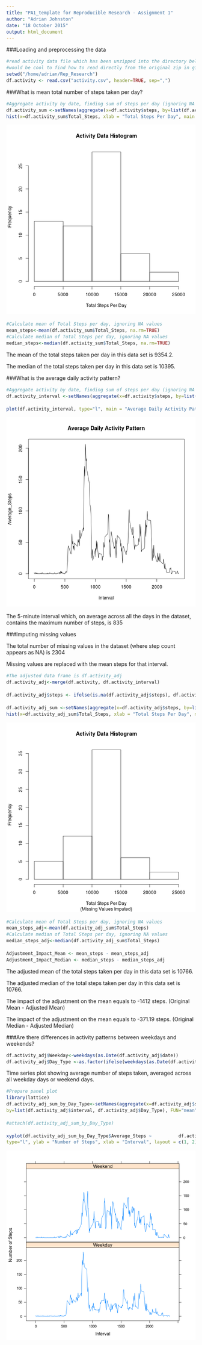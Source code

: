 ```yaml
---
title: "PA1_template for Reproducible Research - Assignment 1"
author: "Adrian Johnston"
date: "18 October 2015"
output: html_document
---
```

###Loading and preprocessing the data

```r
#read activity data file which has been unzipped into the directory below
#would be cool to find how to read directly from the original zip in github
setwd("/home/adrian/Rep_Research")
df.activity <- read.csv("activity.csv", header=TRUE, sep=",")
```

###What is mean total number of steps taken per day?

```r
#Aggregate activity by date, finding sum of steps per day (ignoring NA as instructed)
df.activity_sum <-setNames(aggregate(x=df.activity$steps, by=list(df.activity$date), FUN="sum", na.rm=TRUE), c("Date", "Total_Steps"))
hist(x=df.activity_sum$Total_Steps, xlab = "Total Steps Per Day", main = "Activity Data Histogram")
```

![plot of chunk unnamed-chunk-2](figure/unnamed-chunk-2-1.png) 


```r
#Calculate mean of Total Steps per day, ignoring NA values
mean_steps<-mean(df.activity_sum$Total_Steps, na.rm=TRUE)
#Calculate median of Total Steps per day, ignoring NA values
median_steps<-median(df.activity_sum$Total_Steps, na.rm=TRUE)
```

The mean of the total steps taken per day in this data set is 9354.2.

The median of the total steps taken per day in this data set is 10395.

###What is the average daily activity pattern?

```r
#Aggregate activity by date, finding sum of steps per day (ignoring NA as instructed)
df.activity_interval <-setNames(aggregate(x=df.activity$steps, by=list(df.activity$interval), FUN="mean", na.rm=TRUE), c("interval", "Average_Steps"))

plot(df.activity_interval, type="l", main = "Average Daily Activity Pattern")
```

![plot of chunk unnamed-chunk-4](figure/unnamed-chunk-4-1.png) 

The 5-minute interval which, on average across all the days in the dataset, contains the maximum number of steps, is 835

###Imputing missing values

The total number of missing values in the dataset (where step count appears as NA) is 
2304

Missing values are replaced with the mean steps for that interval.


```r
#The adjusted data frame is df.activity_adj
df.activity_adj<-merge(df.activity, df.activity_interval)

df.activity_adj$steps <- ifelse(is.na(df.activity_adj$steps), df.activity_adj$Average_Steps,                              df.activity_adj$steps) 

df.activity_adj_sum <-setNames(aggregate(x=df.activity_adj$steps, by=list(df.activity_adj$date), FUN="sum"), c("Date", "Total_Steps"))
hist(x=df.activity_adj_sum$Total_Steps, xlab = "Total Steps Per Day", main = "Activity Data Histogram", sub="(Missing Values Imputed)")
```

![plot of chunk unnamed-chunk-5](figure/unnamed-chunk-5-1.png) 



```r
#Calculate mean of Total Steps per day, ignoring NA values
mean_steps_adj<-mean(df.activity_adj_sum$Total_Steps)
#Calculate median of Total Steps per day, ignoring NA values
median_steps_adj<-median(df.activity_adj_sum$Total_Steps)

Adjustment_Impact_Mean <- mean_steps - mean_steps_adj
Adjustment_Impact_Median <- median_steps - median_steps_adj
```

The adjusted mean of the total steps taken per day in this data set is 10766.

The adjusted median of the total steps taken per day in this data set is 10766.

The impact of the adjustment on the mean equals to -1412 steps.
(Original Mean - Adjusted Mean)

The impact of the adjustment on the mean equals to -371.19 steps.
(Original Median - Adjusted Median)

###Are there differences in activity patterns between weekdays and weekends?


```r
df.activity_adj$Weekday<-weekdays(as.Date(df.activity_adj$date))
df.activity_adj$Day_Type <-as.factor(ifelse(weekdays(as.Date(df.activity_adj$date)) %in% c("Saturday", "Sunday"), "Weekend", "Weekday"))
```

Time series plot showing average number of steps taken, averaged across all weekday days or weekend days.


```r
#Prepare panel plot
library(lattice)
df.activity_adj_sum_by_Day_Type<-setNames(aggregate(x=df.activity_adj$steps,
by=list(df.activity_adj$interval, df.activity_adj$Day_Type), FUN="mean"), c("Interval", "Day_Type", "Average_Steps"))

#attach(df.activity_adj_sum_by_Day_Type)

xyplot(df.activity_adj_sum_by_Day_Type$Average_Steps ~          df.activity_adj_sum_by_Day_Type$Interval|df.activity_adj_sum_by_Day_Type$Day_Type, 
type="l", ylab = "Number of Steps", xlab = "Interval", layout = c(1, 2))
```

![plot of chunk unnamed-chunk-8](figure/unnamed-chunk-8-1.png) 
